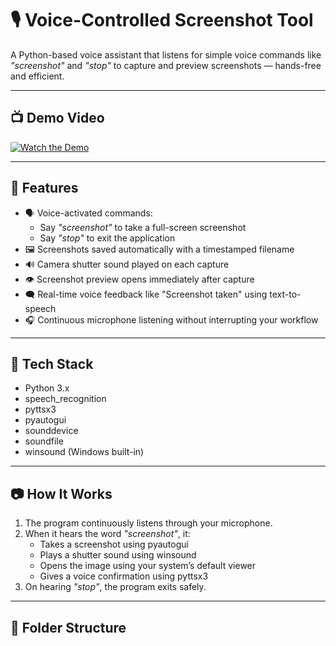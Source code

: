 # 🎙️ Voice-Controlled Screenshot Tool

A Python-based voice assistant that listens for simple voice commands like *"screenshot"* and *"stop"* to capture and preview screenshots — hands-free and efficient.

---

## 📺 Demo Video

[![Watch the Demo](https://img.youtube.com/vi/sh_RIjSri-c/0.jpg)](https://youtu.be/sh_RIjSri-c)

---

## 📌 Features

- 🗣️ Voice-activated commands:
  - Say *"screenshot"* to take a full-screen screenshot
  - Say *"stop"* to exit the application
- 🖼️ Screenshots saved automatically with a timestamped filename
- 🔊 Camera shutter sound played on each capture
- 👁️ Screenshot preview opens immediately after capture
- 🗨️ Real-time voice feedback like "Screenshot taken" using text-to-speech
- 🎧 Continuous microphone listening without interrupting your workflow

---

## 🚀 Tech Stack

- Python 3.x  
- speech_recognition  
- pyttsx3  
- pyautogui  
- sounddevice  
- soundfile  
- winsound (Windows built-in)

---

## 📷 How It Works

1. The program continuously listens through your microphone.
2. When it hears the word *"screenshot"*, it:
   - Takes a screenshot using pyautogui
   - Plays a shutter sound using winsound
   - Opens the image using your system’s default viewer
   - Gives a voice confirmation using pyttsx3
3. On hearing *"stop"*, the program exits safely.

---

## 📂 Folder Structure

